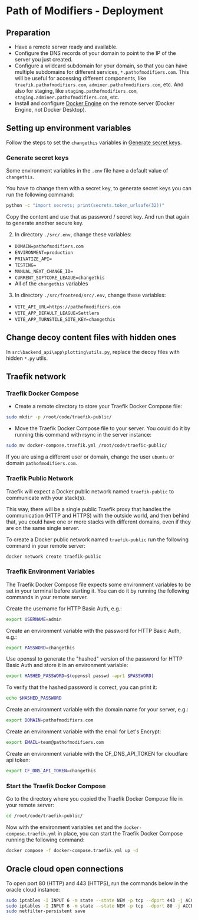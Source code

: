 # Path of Modifiers - Deployment

## Preparation

 - Have a remote server ready and available.
 - Configure the DNS records of your domain to point to the IP of the server you just created.
 - Configure a wildcard subdomain for your domain, so that you can have multiple subdomains for different services, `*.pathofmodifiers.com`. This will be useful for accessing different components, like `traefik.pathofmodifiers.com`, `adminer.pathofmodifiers.com`, etc. And also for staging, like `staging.pathofmodifiers.com`, `staging.adminer.pathofmodifiers.com`, etc.
 - Install and configure [Docker Engine](https://docs.docker.com/engine/install/ubuntu/) on the remote server (Docker Engine, not Docker Desktop).

## Setting up environment variables

Follow the steps to set the `changethis` variables in [Generate secret keys](#generate-secret-keys).

### <a id="generate-secret-keys"></a> Generate secret keys

Some environment variables in the `.env` file have a default value of `changethis`.

You have to change them with a secret key, to generate secret keys you can run the following command:

```bash
python -c "import secrets; print(secrets.token_urlsafe(32))"
```

Copy the content and use that as password / secret key. And run that again to generate another secure key.

2. In directory `./src/.env`, change these variables:
  - `DOMAIN=pathofmodifiers.com`
  - `ENVIRONMENT=production`
  - `PRIVATIZE_API=`
  - `TESTING=`
  - `MANUAL_NEXT_CHANGE_ID=`
  - `CURRENT_SOFTCORE_LEAGUE=changethis`
  - All of the `changethis` variables


3. In directory `./src/frontend/src/.env`, change these variables:

  - `VITE_API_URL=https://pathofmodifiers.com`
  - `VITE_APP_DEFAULT_LEAGUE=Settlers`
  - `VITE_APP_TURNSTILE_SITE_KEY=changethis`

## Change decoy content files with hidden ones

In `src\backend_api\app\plotting\utils.py`, replace the decoy files with hidden `*.py` utils.

## Traefik network

### Traefik Docker Compose

- Create a remote directory to store your Traefik Docker Compose file:

```bash
sudo mkdir -p /root/code/traefik-public/
```

- Move the Traefik Docker Compose file to your server. You could do it by running this command with rsync in the server instance:

```bash
sudo mv docker-compose.traefik.yml /root/code/traefic-public/
```

If you are using a different user or domain, change the user `ubuntu` or domain `pathofmodifiers.com`.

### Traefik Public Network

Traefik will expect a Docker public network named `traefik-public` to communicate with your stack(s).

This way, there will be a single public Traefik proxy that handles the communication (HTTP and HTTPS) with the outside world, and then behind that, you could have one or more stacks with different domains, even if they are on the same single server.

To create a Docker public network named `traefik-public` run the following command in your remote server:

```bash
docker network create traefik-public
```

### Traefik Environment Variables

The Traefik Docker Compose file expects some environment variables to be set in your terminal before starting it. You can do it by running the following commands in your remote server.

Create the username for HTTP Basic Auth, e.g.:

```bash
export USERNAME=admin
```

Create an environment variable with the password for HTTP Basic Auth, e.g.:

```bash
export PASSWORD=changethis
```

Use openssl to generate the "hashed" version of the password for HTTP Basic Auth and store it in an environment variable:

```bash
export HASHED_PASSWORD=$(openssl passwd -apr1 $PASSWORD)
```

To verify that the hashed password is correct, you can print it:

```bash
echo $HASHED_PASSWORD
```

Create an environment variable with the domain name for your server, e.g.:

```bash
export DOMAIN=pathofmodifiers.com
```

Create an environment variable with the email for Let's Encrypt:

```bash
export EMAIL=team@pathofmodifiers.com
```

Create an environment variable with the CF_DNS_API_TOKEN for cloudfare api token:

```bash
export CF_DNS_API_TOKEN=changethis
```

### Start the Traefik Docker Compose
Go to the directory where you copied the Traefik Docker Compose file in your remote server:

```bash
cd /root/code/traefik-public/
```

Now with the environment variables set and the `docker-compose.traefik.yml` in place, you can start the Traefik Docker Compose running the following command:

```bash
docker compose -f docker-compose.traefik.yml up -d
```

## Oracle cloud open connections

To open port 80 (HTTP) and 443 (HTTPS), run the commands below in the oracle cloud instance:

```bash
sudo iptables -I INPUT 6 -m state --state NEW -p tcp --dport 443 -j ACCEPT
sudo iptables -I INPUT 6 -m state --state NEW -p tcp --dport 80 -j ACCEPT
sudo netfilter-persistent save
```
